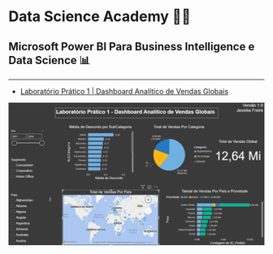 
# Data Science Academy 👩‍💻  

## Microsoft Power BI Para Business Intelligence e Data Science 📊
---

- [Laboratório Prático 1 | Dashboard Analítico de Vendas Globais](/LaboratorioPratico1)

![Dashboard Analítico de Vendas Globais](LaboratorioPratico1/Lab1.png)